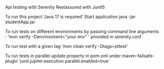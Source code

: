 Api testing with Serenity Restassured with Junit5


To run this project 'Java 17 is required'
Start application java -jar studentApp.jar

To run tests on different environments by passing command line  arguments : 'mvn verify -Denvironment="your env" ' provided in serenity.conf

To run test with a given tag
'mvn clean verify -Dtags=pttest'

Tu run tests in parallel update property in pom.xml under maven-failsafe-plugin
'junit.jupiter.execution.parallel.enabled=true'